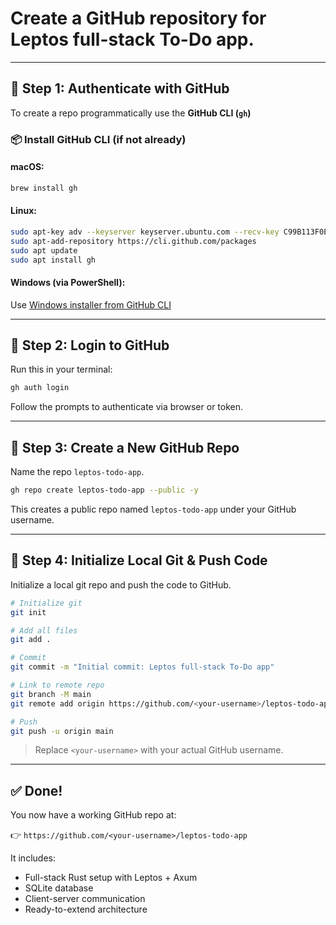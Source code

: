 # Create a GitHub repository for Leptos full-stack To-Do app.

---

## 🔐 Step 1: Authenticate with GitHub

To create a repo programmatically use the **GitHub CLI (`gh`)**

### 📦 Install GitHub CLI (if not already)

#### macOS:
```bash
brew install gh
```

#### Linux:
```bash
sudo apt-key adv --keyserver keyserver.ubuntu.com --recv-key C99B113F0E74F028D6FEA9DF08FB1FA47DD521CC
sudo apt-add-repository https://cli.github.com/packages
sudo apt update
sudo apt install gh
```

#### Windows (via PowerShell):
Use [Windows installer from GitHub CLI](https://github.com/cli/cli/releases/latest)

---

## 🚀 Step 2: Login to GitHub

Run this in your terminal:

```bash
gh auth login
```

Follow the prompts to authenticate via browser or token.

---

## 🧱 Step 3: Create a New GitHub Repo

Name the repo `leptos-todo-app`.

```bash
gh repo create leptos-todo-app --public -y
```

This creates a public repo named `leptos-todo-app` under your GitHub username.

---

## 📁 Step 4: Initialize Local Git & Push Code

Initialize a local git repo and push the code to GitHub.

```bash
# Initialize git
git init

# Add all files
git add .

# Commit
git commit -m "Initial commit: Leptos full-stack To-Do app"

# Link to remote repo
git branch -M main
git remote add origin https://github.com/<your-username>/leptos-todo-app.git

# Push
git push -u origin main
```

> Replace `<your-username>` with your actual GitHub username.

---

## ✅ Done!

You now have a working GitHub repo at:

👉 `https://github.com/<your-username>/leptos-todo-app`

It includes:
- Full-stack Rust setup with Leptos + Axum
- SQLite database
- Client-server communication
- Ready-to-extend architecture

